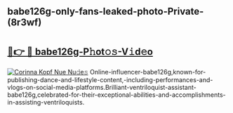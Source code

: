 ## babe126g-only-fans​-leaked-photo​-Private-(8r3wf)


# <h2><a href="https://mediaupload.pro?title=babe126g&ref=git">🔗👉 🔴 babe126g-P𝚑ot𝚘𝚜-V𝚒d𝚎o</a></h2>

[![Corinna Kopf Nue Nu𝚍e𝚜](https://i.imgur.com/0qMVB7G.gif)](https://mediaupload.pro?title=babe126g&ref=git)
Online-influencer-babe126g,known-for-publishing-dance-and-lifestyle-content,-including-performances-and-vlogs-on-social-media-platforms.Brilliant-ventriloquist-assistant-babe126g,celebrated-for-their-exceptional-abilities-and-accomplishments-in-assisting-ventriloquists.  